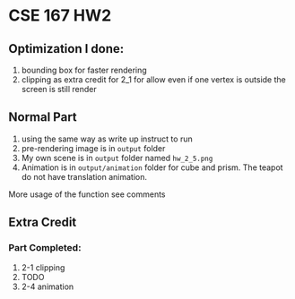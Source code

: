 # CSE 167 HW2

## Optimization I done:
1. bounding box for faster rendering
2. clipping as extra credit for 2_1 for allow even if one vertex is outside the screen is still render

## Normal Part
1. using the same way as write up instruct to run
2. pre-rendering image is in `output` folder
3. My own scene is in `output` folder named `hw_2_5.png`
4. Animation is in `output/animation` folder for cube and prism. The teapot do not have translation animation.


More usage of the function see comments

## Extra Credit
### Part Completed:
1. 2-1 clipping
2. TODO
3. 2-4 animation

